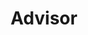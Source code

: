 ---
layout: member
weight: 300
name: Caitlin Lee
status: ['alumni']
title: Advisor
img: /assets/images/members/caitlin.jpg
email: caitlin.lee@alumni.ubc.ca
biography: Caitlin is a 3rd year chemical engineering student. She started off on the Chem-E Car team three years ago and is currently focusing on her 3rd year courses, while giving advice to our Envision family when needed. Not only is she capable of whipping up 3D parts using SolidWorks in 2 seconds or styling a chassis in 3, she can also dance her way into the American Ballet Theatre (her friends swear she can).
linkedin: https://www.linkedin.com/in/caitlin-lee-82133a141/
---